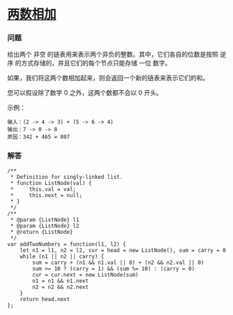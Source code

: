 # [两数相加](https://leetcode-cn.com/problems/add-two-numbers)

### 问题

给出两个 非空 的链表用来表示两个非负的整数。其中，它们各自的位数是按照 逆序 的方式存储的，并且它们的每个节点只能存储 一位 数字。

如果，我们将这两个数相加起来，则会返回一个新的链表来表示它们的和。

您可以假设除了数字 0 之外，这两个数都不会以 0 开头。

示例：

```
输入：(2 -> 4 -> 3) + (5 -> 6 -> 4)
输出：7 -> 0 -> 8
原因：342 + 465 = 807
```

### 解答

```
/**
 * Definition for singly-linked list.
 * function ListNode(val) {
 *     this.val = val;
 *     this.next = null;
 * }
 */
/**
 * @param {ListNode} l1
 * @param {ListNode} l2
 * @return {ListNode}
 */
var addTwoNumbers = function(l1, l2) {
    let n1 = l1, n2 = l2, cur = head = new ListNode(), sum = carry = 0
    while (n1 || n2 || carry) {
        sum = carry + (n1 && n1.val || 0) + (n2 && n2.val || 0)
        sum >= 10 ? (carry = 1) && (sum %= 10) : (carry = 0)
        cur = cur.next = new ListNode(sum)
        n1 = n1 && n1.next
        n2 = n2 && n2.next
    }
    return head.next
};
```

